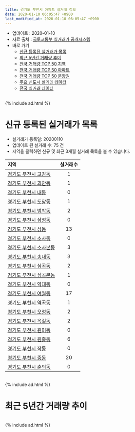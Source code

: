 ```yaml
---
title: 경기도 부천시 아파트 실거래 정보
date: 2020-01-10 06:05:47 +0900
last_modified_at: 2020-01-10 06:05:47 +0900
---
```


* 업데이트 : 2020-01-10
* 자료 출처 : [국토교통부 실거래가 공개시스템](http://rt.molit.go.kr)
* 바로 가기
    * [신규 등록된 실거래가 목록](#신규-등록된-실거래가-목록)
    * [최근 5년간 거래량 추이](#최근-5년간-거래량-추이)
    * [전국 거래량 TOP 50 지역](https://inasie.github.io/apt-trade-info/최근-3개월-전국에서-가장-거래가-많이-발생한-지역)
    * [전국 거래량 TOP 50 아파트](https://inasie.github.io/apt-trade-info/최근-3개월-전국에서-가장-거래가-많이-발생한-아파트)
    * [전국 거래량 TOP 50 분양권](https://inasie.github.io/apt-trade-info/최근-3개월-전국에서-가장-거래가-많이-발생한-분양권)
    * [주요 신도시 실거래 데이터](https://inasie.github.io/apt-trade-info/주요-신도시)
    * [전국 실거래 데이터](https://inasie.github.io/apt-trade-info/전국)

<br>
{% include ad.html %}
<br>

# 신규 등록된 실거래가 목록
* 실거래가 등록일: 20200110
* 업데이트 된 실거래 수: 75 건
* 지역을 클릭하면 신규 및 최근 3개월 실거래 목록을 볼 수 있습니다.


|지역|실거래수|
|:---|:---:|
|[경기도 부천시 고강동](https://inasie.github.io/apt-trade-info/경기도-부천시-고강동)|1|
|[경기도 부천시 괴안동](https://inasie.github.io/apt-trade-info/경기도-부천시-괴안동)|1|
|[경기도 부천시 내동](https://inasie.github.io/apt-trade-info/경기도-부천시-내동)|0|
|[경기도 부천시 도당동](https://inasie.github.io/apt-trade-info/경기도-부천시-도당동)|1|
|[경기도 부천시 범박동](https://inasie.github.io/apt-trade-info/경기도-부천시-범박동)|2|
|[경기도 부천시 삼정동](https://inasie.github.io/apt-trade-info/경기도-부천시-삼정동)|0|
|[경기도 부천시 상동](https://inasie.github.io/apt-trade-info/경기도-부천시-상동)|13|
|[경기도 부천시 소사동](https://inasie.github.io/apt-trade-info/경기도-부천시-소사동)|0|
|[경기도 부천시 소사본동](https://inasie.github.io/apt-trade-info/경기도-부천시-소사본동)|3|
|[경기도 부천시 송내동](https://inasie.github.io/apt-trade-info/경기도-부천시-송내동)|3|
|[경기도 부천시 심곡동](https://inasie.github.io/apt-trade-info/경기도-부천시-심곡동)|2|
|[경기도 부천시 심곡본동](https://inasie.github.io/apt-trade-info/경기도-부천시-심곡본동)|1|
|[경기도 부천시 약대동](https://inasie.github.io/apt-trade-info/경기도-부천시-약대동)|0|
|[경기도 부천시 여월동](https://inasie.github.io/apt-trade-info/경기도-부천시-여월동)|17|
|[경기도 부천시 역곡동](https://inasie.github.io/apt-trade-info/경기도-부천시-역곡동)|1|
|[경기도 부천시 오정동](https://inasie.github.io/apt-trade-info/경기도-부천시-오정동)|2|
|[경기도 부천시 옥길동](https://inasie.github.io/apt-trade-info/경기도-부천시-옥길동)|2|
|[경기도 부천시 원미동](https://inasie.github.io/apt-trade-info/경기도-부천시-원미동)|0|
|[경기도 부천시 원종동](https://inasie.github.io/apt-trade-info/경기도-부천시-원종동)|6|
|[경기도 부천시 작동](https://inasie.github.io/apt-trade-info/경기도-부천시-작동)|0|
|[경기도 부천시 중동](https://inasie.github.io/apt-trade-info/경기도-부천시-중동)|20|
|[경기도 부천시 춘의동](https://inasie.github.io/apt-trade-info/경기도-부천시-춘의동)|0|


<br>
{% include ad.html %}
<br>

# 최근 5년간 거래량 추이


<div style="width:100%;">
    <canvas id="deal_progress" height="200"></canvas>
</div>

<script>
new Chart(document.getElementById("deal_progress"), {
    type: 'line',
    data: {
        labels: ['201501','201502','201503','201504','201505','201506','201507','201508','201509','201510','201511','201512','201601','201602','201603','201604','201605','201606','201607','201608','201609','201610','201611','201612','201701','201702','201703','201704','201705','201706','201707','201708','201709','201710','201711','201712','201801','201802','201803','201804','201805','201806','201807','201808','201809','201810','201811','201812','201901','201902','201903','201904','201905','201906','201907','201908','201909','201910','201911','201912','202001'],
        datasets: [{
            label: '매매',
            pointRadius: 1,
            data: [1016, 1007, 1502, 1294, 1157, 1061, 1026, 880, 878, 956, 704, 486, 551, 594, 935, 920, 906, 1173, 1168, 1017, 1027, 1114, 593, 488, 393, 622, 862, 755, 925, 959, 938, 753, 791, 669, 580, 513, 693, 640, 960, 630, 646, 613, 635, 1275, 1899, 1044, 580, 503, 468, 757, 598, 573, 631, 705, 833, 763, 915, 1211, 1071, 524, 23],
            borderColor: "rgba(255, 201, 14, 1)",
            backgroundColor: "rgba(255, 201, 14, 0.5)",
            fill: false,
            lineTension: 0
        },{
            label: '전월세',
            pointRadius: 1,
            data: [908, 857, 1058, 893, 736, 804, 660, 688, 630, 841, 631, 652, 836, 765, 878, 753, 690, 710, 817, 783, 837, 999, 722, 674, 686, 896, 852, 731, 682, 749, 677, 703, 727, 642, 701, 668, 888, 777, 981, 682, 671, 605, 591, 628, 709, 732, 721, 639, 717, 657, 722, 601, 646, 708, 670, 652, 619, 753, 490, 378, 75],
            borderColor: "rgba(0, 141, 185, 1)",
            backgroundColor: "rgba(0, 141, 185, 0.5)",
            fill: false,
            lineTension: 0
        }
        ]
    },
    options: {
        responsive: true,
        title: {
            display: false
        },
        tooltips: {
            mode: 'index',
            intersect: false
        },
        hover: {
            mode: 'nearest',
            intersect: true
        },
        scales: {
            xAxes: [{
                display: true,
                scaleLabel: {
                    display: true,
                    labelString: '년/월'
                }
            }],
            yAxes: [{
                display: true,
                ticks: {
                    suggestedMin: 0,
                },
                scaleLabel: {
                    display: true,
                    labelString: '실거래 수'
                }
            }]
        }
    }
});

</script>


<br>
{% include ad.html %}
<br>


